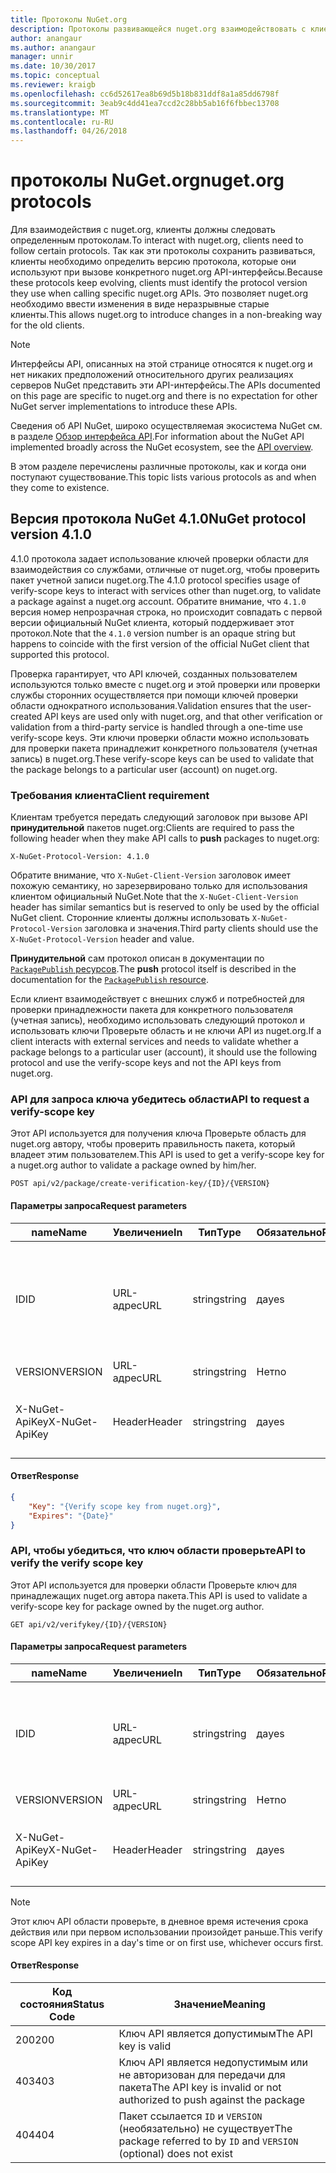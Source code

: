 ```yaml
---
title: Протоколы NuGet.org
description: Протоколы развивающейся nuget.org взаимодействовать с клиентами NuGet.
author: anangaur
ms.author: anangaur
manager: unnir
ms.date: 10/30/2017
ms.topic: conceptual
ms.reviewer: kraigb
ms.openlocfilehash: cc6d52617ea8b69d5b18b831ddf8a1a85dd6798f
ms.sourcegitcommit: 3eab9c4dd41ea7ccd2c28bb5ab16f6fbbec13708
ms.translationtype: MT
ms.contentlocale: ru-RU
ms.lasthandoff: 04/26/2018
---
```

# <a name="nugetorg-protocols"></a><span data-ttu-id="34cef-103">протоколы NuGet.org</span><span class="sxs-lookup"><span data-stu-id="34cef-103">nuget.org protocols</span></span>

<span data-ttu-id="34cef-104">Для взаимодействия с nuget.org, клиенты должны следовать определенным протоколам.</span><span class="sxs-lookup"><span data-stu-id="34cef-104">To interact with nuget.org, clients need to follow certain protocols.</span></span> <span data-ttu-id="34cef-105">Так как эти протоколы сохранить развиваться, клиенты необходимо определить версию протокола, которые они используют при вызове конкретного nuget.org API-интерфейсы.</span><span class="sxs-lookup"><span data-stu-id="34cef-105">Because these protocols keep evolving, clients must identify the protocol version they use when calling specific nuget.org APIs.</span></span> <span data-ttu-id="34cef-106">Это позволяет nuget.org необходимо ввести изменения в виде неразрывные старые клиенты.</span><span class="sxs-lookup"><span data-stu-id="34cef-106">This allows nuget.org to introduce changes in a non-breaking way for the old clients.</span></span>

> [!Note]
> <span data-ttu-id="34cef-107">Интерфейсы API, описанных на этой странице относятся к nuget.org и нет никаких предположений относительного других реализациях серверов NuGet представить эти API-интерфейсы.</span><span class="sxs-lookup"><span data-stu-id="34cef-107">The APIs documented on this page are specific to nuget.org and there is no expectation for other NuGet server implementations to introduce these APIs.</span></span> 

<span data-ttu-id="34cef-108">Сведения об API NuGet, широко осуществляемая экосистема NuGet см. в разделе [Обзор интерфейса API](overview.md).</span><span class="sxs-lookup"><span data-stu-id="34cef-108">For information about the NuGet API implemented broadly across the NuGet ecosystem, see the [API overview](overview.md).</span></span>

<span data-ttu-id="34cef-109">В этом разделе перечислены различные протоколы, как и когда они поступают существование.</span><span class="sxs-lookup"><span data-stu-id="34cef-109">This topic lists various protocols as and when they come to existence.</span></span>

## <a name="nuget-protocol-version-410"></a><span data-ttu-id="34cef-110">Версия протокола NuGet 4.1.0</span><span class="sxs-lookup"><span data-stu-id="34cef-110">NuGet protocol version 4.1.0</span></span>

<span data-ttu-id="34cef-111">4.1.0 протокола задает использование ключей проверки области для взаимодействия со службами, отличные от nuget.org, чтобы проверить пакет учетной записи nuget.org.</span><span class="sxs-lookup"><span data-stu-id="34cef-111">The 4.1.0 protocol specifies usage of verify-scope keys to interact with services other than nuget.org, to validate a package against a nuget.org account.</span></span> <span data-ttu-id="34cef-112">Обратите внимание, что `4.1.0` версия номер непрозрачная строка, но происходит совпадать с первой версии официальный NuGet клиента, который поддерживает этот протокол.</span><span class="sxs-lookup"><span data-stu-id="34cef-112">Note that the `4.1.0` version number is an opaque string but happens to coincide with the first version of the official NuGet client that supported this protocol.</span></span>

<span data-ttu-id="34cef-113">Проверка гарантирует, что API ключей, созданных пользователем используются только вместе с nuget.org и этой проверки или проверки службы сторонних осуществляется при помощи ключей проверки области однократного использования.</span><span class="sxs-lookup"><span data-stu-id="34cef-113">Validation ensures that the user-created API keys are used only with nuget.org, and that other verification or validation from a third-party service is handled through a one-time use verify-scope keys.</span></span> <span data-ttu-id="34cef-114">Эти ключи проверки области можно использовать для проверки пакета принадлежит конкретного пользователя (учетная запись) в nuget.org.</span><span class="sxs-lookup"><span data-stu-id="34cef-114">These verify-scope keys can be used to validate that the package belongs to a particular user (account) on nuget.org.</span></span>

### <a name="client-requirement"></a><span data-ttu-id="34cef-115">Требования клиента</span><span class="sxs-lookup"><span data-stu-id="34cef-115">Client requirement</span></span>

<span data-ttu-id="34cef-116">Клиентам требуется передать следующий заголовок при вызове API **принудительной** пакетов nuget.org:</span><span class="sxs-lookup"><span data-stu-id="34cef-116">Clients are required to pass the following header when they make API calls to **push** packages to nuget.org:</span></span>

    X-NuGet-Protocol-Version: 4.1.0

<span data-ttu-id="34cef-117">Обратите внимание, что `X-NuGet-Client-Version` заголовок имеет похожую семантику, но зарезервировано только для использования клиентом официальный NuGet.</span><span class="sxs-lookup"><span data-stu-id="34cef-117">Note that the `X-NuGet-Client-Version` header has similar semantics but is reserved to only be used by the official NuGet client.</span></span> <span data-ttu-id="34cef-118">Сторонние клиенты должны использовать `X-NuGet-Protocol-Version` заголовка и значения.</span><span class="sxs-lookup"><span data-stu-id="34cef-118">Third party clients should use the `X-NuGet-Protocol-Version` header and value.</span></span>

<span data-ttu-id="34cef-119">**Принудительной** сам протокол описан в документации по [ `PackagePublish` ресурсов](package-publish-resource.md).</span><span class="sxs-lookup"><span data-stu-id="34cef-119">The **push** protocol itself is described in the documentation for the [`PackagePublish` resource](package-publish-resource.md).</span></span>

<span data-ttu-id="34cef-120">Если клиент взаимодействует с внешних служб и потребностей для проверки принадлежности пакета для конкретного пользователя (учетная запись), необходимо использовать следующий протокол и использовать ключи Проверьте область и не ключи API из nuget.org.</span><span class="sxs-lookup"><span data-stu-id="34cef-120">If a client interacts with external services and needs to validate whether a package belongs to a particular user (account), it should use the following protocol and use the verify-scope keys and not the API keys from nuget.org.</span></span>

### <a name="api-to-request-a-verify-scope-key"></a><span data-ttu-id="34cef-121">API для запроса ключа убедитесь области</span><span class="sxs-lookup"><span data-stu-id="34cef-121">API to request a verify-scope key</span></span>

<span data-ttu-id="34cef-122">Этот API используется для получения ключа Проверьте область для nuget.org автору, чтобы проверить правильность пакета, который владеет этим пользователем.</span><span class="sxs-lookup"><span data-stu-id="34cef-122">This API is used to get a verify-scope key for a nuget.org author to validate a package owned by him/her.</span></span>

    POST api/v2/package/create-verification-key/{ID}/{VERSION}

#### <a name="request-parameters"></a><span data-ttu-id="34cef-123">Параметры запроса</span><span class="sxs-lookup"><span data-stu-id="34cef-123">Request parameters</span></span>

<span data-ttu-id="34cef-124">name</span><span class="sxs-lookup"><span data-stu-id="34cef-124">Name</span></span>           | <span data-ttu-id="34cef-125">Увеличение</span><span class="sxs-lookup"><span data-stu-id="34cef-125">In</span></span>     | <span data-ttu-id="34cef-126">Тип</span><span class="sxs-lookup"><span data-stu-id="34cef-126">Type</span></span>   | <span data-ttu-id="34cef-127">Обязательно</span><span class="sxs-lookup"><span data-stu-id="34cef-127">Required</span></span> | <span data-ttu-id="34cef-128">Примечания</span><span class="sxs-lookup"><span data-stu-id="34cef-128">Notes</span></span>
-------------- | ------ | ------ | -------- | -----
<span data-ttu-id="34cef-129">ID</span><span class="sxs-lookup"><span data-stu-id="34cef-129">ID</span></span>             | <span data-ttu-id="34cef-130">URL-адрес</span><span class="sxs-lookup"><span data-stu-id="34cef-130">URL</span></span>    | <span data-ttu-id="34cef-131">string</span><span class="sxs-lookup"><span data-stu-id="34cef-131">string</span></span> | <span data-ttu-id="34cef-132">да</span><span class="sxs-lookup"><span data-stu-id="34cef-132">yes</span></span>      | <span data-ttu-id="34cef-133">Identidier пакета, для которого запрашивается ключ области проверьте</span><span class="sxs-lookup"><span data-stu-id="34cef-133">The package identidier for which the verify scope key is requested</span></span>
<span data-ttu-id="34cef-134">VERSION</span><span class="sxs-lookup"><span data-stu-id="34cef-134">VERSION</span></span>        | <span data-ttu-id="34cef-135">URL-адрес</span><span class="sxs-lookup"><span data-stu-id="34cef-135">URL</span></span>    | <span data-ttu-id="34cef-136">string</span><span class="sxs-lookup"><span data-stu-id="34cef-136">string</span></span> | <span data-ttu-id="34cef-137">Нет</span><span class="sxs-lookup"><span data-stu-id="34cef-137">no</span></span>       | <span data-ttu-id="34cef-138">Версия пакета</span><span class="sxs-lookup"><span data-stu-id="34cef-138">The package version</span></span>
<span data-ttu-id="34cef-139">X-NuGet-ApiKey</span><span class="sxs-lookup"><span data-stu-id="34cef-139">X-NuGet-ApiKey</span></span> | <span data-ttu-id="34cef-140">Header</span><span class="sxs-lookup"><span data-stu-id="34cef-140">Header</span></span> | <span data-ttu-id="34cef-141">string</span><span class="sxs-lookup"><span data-stu-id="34cef-141">string</span></span> | <span data-ttu-id="34cef-142">да</span><span class="sxs-lookup"><span data-stu-id="34cef-142">yes</span></span>      | <span data-ttu-id="34cef-143">Например `X-NuGet-ApiKey: {USER_API_KEY}`.</span><span class="sxs-lookup"><span data-stu-id="34cef-143">For example, `X-NuGet-ApiKey: {USER_API_KEY}`</span></span>

#### <a name="response"></a><span data-ttu-id="34cef-144">Ответ</span><span class="sxs-lookup"><span data-stu-id="34cef-144">Response</span></span>

```json
{
    "Key": "{Verify scope key from nuget.org}",
    "Expires": "{Date}"
}
```

### <a name="api-to-verify-the-verify-scope-key"></a><span data-ttu-id="34cef-145">API, чтобы убедиться, что ключ области проверьте</span><span class="sxs-lookup"><span data-stu-id="34cef-145">API to verify the verify scope key</span></span>

<span data-ttu-id="34cef-146">Этот API используется для проверки области Проверьте ключ для принадлежащих nuget.org автора пакета.</span><span class="sxs-lookup"><span data-stu-id="34cef-146">This API is used to validate a verify-scope key for package owned by the nuget.org author.</span></span>

    GET api/v2/verifykey/{ID}/{VERSION}

#### <a name="request-parameters"></a><span data-ttu-id="34cef-147">Параметры запроса</span><span class="sxs-lookup"><span data-stu-id="34cef-147">Request parameters</span></span>

<span data-ttu-id="34cef-148">name</span><span class="sxs-lookup"><span data-stu-id="34cef-148">Name</span></span>           | <span data-ttu-id="34cef-149">Увеличение</span><span class="sxs-lookup"><span data-stu-id="34cef-149">In</span></span>     | <span data-ttu-id="34cef-150">Тип</span><span class="sxs-lookup"><span data-stu-id="34cef-150">Type</span></span>   | <span data-ttu-id="34cef-151">Обязательно</span><span class="sxs-lookup"><span data-stu-id="34cef-151">Required</span></span> | <span data-ttu-id="34cef-152">Примечания</span><span class="sxs-lookup"><span data-stu-id="34cef-152">Notes</span></span>
-------------  | ------ | ------ | -------- | -----
<span data-ttu-id="34cef-153">ID</span><span class="sxs-lookup"><span data-stu-id="34cef-153">ID</span></span>             | <span data-ttu-id="34cef-154">URL-адрес</span><span class="sxs-lookup"><span data-stu-id="34cef-154">URL</span></span>    | <span data-ttu-id="34cef-155">string</span><span class="sxs-lookup"><span data-stu-id="34cef-155">string</span></span> | <span data-ttu-id="34cef-156">да</span><span class="sxs-lookup"><span data-stu-id="34cef-156">yes</span></span>      | <span data-ttu-id="34cef-157">Идентификатор пакета, для которого запрашивается ключ области проверьте</span><span class="sxs-lookup"><span data-stu-id="34cef-157">The package identifier for which the verify scope key is requested</span></span>
<span data-ttu-id="34cef-158">VERSION</span><span class="sxs-lookup"><span data-stu-id="34cef-158">VERSION</span></span>        | <span data-ttu-id="34cef-159">URL-адрес</span><span class="sxs-lookup"><span data-stu-id="34cef-159">URL</span></span>    | <span data-ttu-id="34cef-160">string</span><span class="sxs-lookup"><span data-stu-id="34cef-160">string</span></span> | <span data-ttu-id="34cef-161">Нет</span><span class="sxs-lookup"><span data-stu-id="34cef-161">no</span></span>       | <span data-ttu-id="34cef-162">Версия пакета</span><span class="sxs-lookup"><span data-stu-id="34cef-162">The package version</span></span>
<span data-ttu-id="34cef-163">X-NuGet-ApiKey</span><span class="sxs-lookup"><span data-stu-id="34cef-163">X-NuGet-ApiKey</span></span> | <span data-ttu-id="34cef-164">Header</span><span class="sxs-lookup"><span data-stu-id="34cef-164">Header</span></span> | <span data-ttu-id="34cef-165">string</span><span class="sxs-lookup"><span data-stu-id="34cef-165">string</span></span> | <span data-ttu-id="34cef-166">да</span><span class="sxs-lookup"><span data-stu-id="34cef-166">yes</span></span>      | <span data-ttu-id="34cef-167">Например `X-NuGet-ApiKey: {VERIFY_SCOPE_KEY}`.</span><span class="sxs-lookup"><span data-stu-id="34cef-167">For example, `X-NuGet-ApiKey: {VERIFY_SCOPE_KEY}`</span></span>

> [!Note]
> <span data-ttu-id="34cef-168">Этот ключ API области проверьте, в дневное время истечения срока действия или при первом использовании произойдет раньше.</span><span class="sxs-lookup"><span data-stu-id="34cef-168">This verify scope API key expires in a day's time or on first use, whichever occurs first.</span></span>

#### <a name="response"></a><span data-ttu-id="34cef-169">Ответ</span><span class="sxs-lookup"><span data-stu-id="34cef-169">Response</span></span>

<span data-ttu-id="34cef-170">Код состояния</span><span class="sxs-lookup"><span data-stu-id="34cef-170">Status Code</span></span> | <span data-ttu-id="34cef-171">Значение</span><span class="sxs-lookup"><span data-stu-id="34cef-171">Meaning</span></span>
----------- | -------
<span data-ttu-id="34cef-172">200</span><span class="sxs-lookup"><span data-stu-id="34cef-172">200</span></span>         | <span data-ttu-id="34cef-173">Ключ API является допустимым</span><span class="sxs-lookup"><span data-stu-id="34cef-173">The API key is valid</span></span>
<span data-ttu-id="34cef-174">403</span><span class="sxs-lookup"><span data-stu-id="34cef-174">403</span></span>         | <span data-ttu-id="34cef-175">Ключ API является недопустимым или не авторизован для передачи для пакета</span><span class="sxs-lookup"><span data-stu-id="34cef-175">The API key is invalid or not authorized to push against the package</span></span>
<span data-ttu-id="34cef-176">404</span><span class="sxs-lookup"><span data-stu-id="34cef-176">404</span></span>         | <span data-ttu-id="34cef-177">Пакет ссылается `ID` и `VERSION` (необязательно) не существует</span><span class="sxs-lookup"><span data-stu-id="34cef-177">The package referred to by `ID` and `VERSION` (optional) does not exist</span></span>
